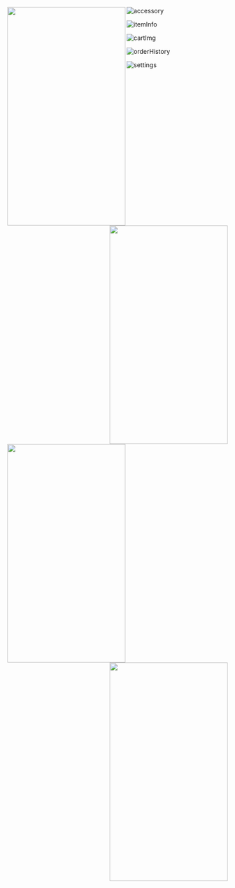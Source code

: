 
<img align="left" width="270" height="500" src="https://github.com/user-attachments/assets/078e790d-dca0-4717-b1ff-108e29a21c68">  <img align="right" width="270" height="500" src="https://github.com/user-attachments/assets/4452e0b1-25bc-49c3-a6e5-c4be6fb31539"> 

<img align="left" width="270" height="500" src="https://github.com/user-attachments/assets/96e61d02-fa1c-4a53-b98b-79b6be762764">  <img align="right" width="270" height="500" src="https://github.com/user-attachments/assets/bcf7710b-ed4e-4271-bb97-55ef6da32f9d"> 


![accessory](https://github.com/user-attachments/assets/96e61d02-fa1c-4a53-b98b-79b6be762764)

![itemInfo](https://github.com/user-attachments/assets/bcf7710b-ed4e-4271-bb97-55ef6da32f9d)

![cartImg](https://github.com/user-attachments/assets/05568c02-01b2-40b4-8fa6-18bbeacc5827)

![orderHistory](https://github.com/user-attachments/assets/5815ecfc-0ec3-476c-bc13-fc532e14a2fc)

![settings](https://github.com/user-attachments/assets/5bd4b8e6-739b-4d01-9d55-cdf6ca0e2456)

